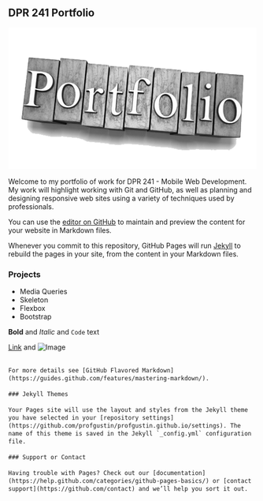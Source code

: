## DPR 241 Portfolio

![Image](portfolio.png)

Welcome to my portfolio of work for DPR 241 - Mobile Web Development.  My work will highlight working with Git and GitHub, as well as planning and designing responsive web sites using a variety of techniques used by professionals.

You can use the [editor on GitHub](https://github.com/profgustin/profgustin.github.io/edit/master/README.md) to maintain and preview the content for your website in Markdown files.

Whenever you commit to this repository, GitHub Pages will run [Jekyll](https://jekyllrb.com/) to rebuild the pages in your site, from the content in your Markdown files.

### Projects

- Media Queries
- Skeleton
- Flexbox
- Bootstrap


**Bold** and _Italic_ and `Code` text

[Link](url) and ![Image](src)
```

For more details see [GitHub Flavored Markdown](https://guides.github.com/features/mastering-markdown/).

### Jekyll Themes

Your Pages site will use the layout and styles from the Jekyll theme you have selected in your [repository settings](https://github.com/profgustin/profgustin.github.io/settings). The name of this theme is saved in the Jekyll `_config.yml` configuration file.

### Support or Contact

Having trouble with Pages? Check out our [documentation](https://help.github.com/categories/github-pages-basics/) or [contact support](https://github.com/contact) and we’ll help you sort it out.
